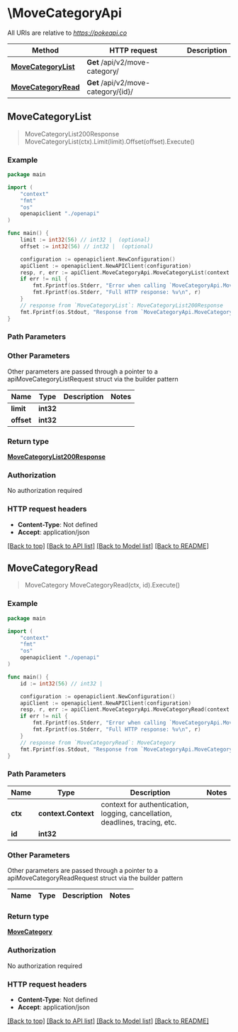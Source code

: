 # \MoveCategoryApi

All URIs are relative to *https://pokeapi.co*

Method | HTTP request | Description
------------- | ------------- | -------------
[**MoveCategoryList**](MoveCategoryApi.md#MoveCategoryList) | **Get** /api/v2/move-category/ | 
[**MoveCategoryRead**](MoveCategoryApi.md#MoveCategoryRead) | **Get** /api/v2/move-category/{id}/ | 



## MoveCategoryList

> MoveCategoryList200Response MoveCategoryList(ctx).Limit(limit).Offset(offset).Execute()



### Example

```go
package main

import (
    "context"
    "fmt"
    "os"
    openapiclient "./openapi"
)

func main() {
    limit := int32(56) // int32 |  (optional)
    offset := int32(56) // int32 |  (optional)

    configuration := openapiclient.NewConfiguration()
    apiClient := openapiclient.NewAPIClient(configuration)
    resp, r, err := apiClient.MoveCategoryApi.MoveCategoryList(context.Background()).Limit(limit).Offset(offset).Execute()
    if err != nil {
        fmt.Fprintf(os.Stderr, "Error when calling `MoveCategoryApi.MoveCategoryList``: %v\n", err)
        fmt.Fprintf(os.Stderr, "Full HTTP response: %v\n", r)
    }
    // response from `MoveCategoryList`: MoveCategoryList200Response
    fmt.Fprintf(os.Stdout, "Response from `MoveCategoryApi.MoveCategoryList`: %v\n", resp)
}
```

### Path Parameters



### Other Parameters

Other parameters are passed through a pointer to a apiMoveCategoryListRequest struct via the builder pattern


Name | Type | Description  | Notes
------------- | ------------- | ------------- | -------------
 **limit** | **int32** |  | 
 **offset** | **int32** |  | 

### Return type

[**MoveCategoryList200Response**](MoveCategoryList200Response.md)

### Authorization

No authorization required

### HTTP request headers

- **Content-Type**: Not defined
- **Accept**: application/json

[[Back to top]](#) [[Back to API list]](../README.md#documentation-for-api-endpoints)
[[Back to Model list]](../README.md#documentation-for-models)
[[Back to README]](../README.md)


## MoveCategoryRead

> MoveCategory MoveCategoryRead(ctx, id).Execute()



### Example

```go
package main

import (
    "context"
    "fmt"
    "os"
    openapiclient "./openapi"
)

func main() {
    id := int32(56) // int32 | 

    configuration := openapiclient.NewConfiguration()
    apiClient := openapiclient.NewAPIClient(configuration)
    resp, r, err := apiClient.MoveCategoryApi.MoveCategoryRead(context.Background(), id).Execute()
    if err != nil {
        fmt.Fprintf(os.Stderr, "Error when calling `MoveCategoryApi.MoveCategoryRead``: %v\n", err)
        fmt.Fprintf(os.Stderr, "Full HTTP response: %v\n", r)
    }
    // response from `MoveCategoryRead`: MoveCategory
    fmt.Fprintf(os.Stdout, "Response from `MoveCategoryApi.MoveCategoryRead`: %v\n", resp)
}
```

### Path Parameters


Name | Type | Description  | Notes
------------- | ------------- | ------------- | -------------
**ctx** | **context.Context** | context for authentication, logging, cancellation, deadlines, tracing, etc.
**id** | **int32** |  | 

### Other Parameters

Other parameters are passed through a pointer to a apiMoveCategoryReadRequest struct via the builder pattern


Name | Type | Description  | Notes
------------- | ------------- | ------------- | -------------


### Return type

[**MoveCategory**](MoveCategory.md)

### Authorization

No authorization required

### HTTP request headers

- **Content-Type**: Not defined
- **Accept**: application/json

[[Back to top]](#) [[Back to API list]](../README.md#documentation-for-api-endpoints)
[[Back to Model list]](../README.md#documentation-for-models)
[[Back to README]](../README.md)


